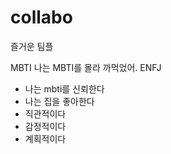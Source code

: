 # collabo
즐거운 팀플

MBTI
나는 MBTI를 몰라 까먹었어.
ENFJ

- 나는 mbti를 신뢰한다
- 나는 집을 좋아한다
- 직관적이다
- 감정적이다
- 계획적이다
